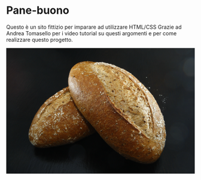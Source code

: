 # Pane-buono


Questo è un sito fittizio per imparare ad utilizzare HTML/CSS 
Grazie ad Andrea Tomasello per i video tutorial su questi argomenti e per come realizzare questo progetto.

<img src="https://github.com/Matteo-Navarra/Pane-buono/blob/master/img/img5.jpg?raw=true" width= "650">
